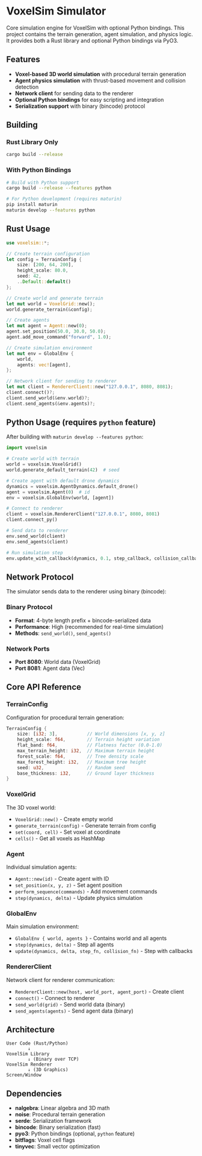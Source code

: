 # VoxelSim Simulator

Core simulation engine for VoxelSim with optional Python bindings. This project contains the terrain generation, agent simulation, and physics logic. It provides both a Rust library and optional Python bindings via PyO3.

## Features

- **Voxel-based 3D world simulation** with procedural terrain generation
- **Agent physics simulation** with thrust-based movement and collision detection  
- **Network client** for sending data to the renderer
- **Optional Python bindings** for easy scripting and integration
- **Serialization support** with binary (bincode) protocol 

## Building

### Rust Library Only
```bash
cargo build --release
```

### With Python Bindings
```bash
# Build with Python support
cargo build --release --features python

# For Python development (requires maturin)
pip install maturin
maturin develop --features python
```

## Rust Usage

```rust
use voxelsim::*;

// Create terrain configuration
let config = TerrainConfig {
    size: [200, 64, 200],
    height_scale: 80.0,
    seed: 42,
    ..Default::default()
};

// Create world and generate terrain
let mut world = VoxelGrid::new();
world.generate_terrain(&config);

// Create agents
let mut agent = Agent::new(0);
agent.set_position(50.0, 30.0, 50.0);
agent.add_move_command("forward", 1.0);

// Create simulation environment
let mut env = GlobalEnv {
    world,
    agents: vec![agent],
};

// Network client for sending to renderer
let mut client = RendererClient::new("127.0.0.1", 8080, 8081);
client.connect()?;
client.send_world(&env.world)?;
client.send_agents(&env.agents)?;
```

## Python Usage (requires `python` feature)

After building with `maturin develop --features python`:

```python
import voxelsim

# Create world with terrain
world = voxelsim.VoxelGrid()
world.generate_default_terrain(42)  # seed

# Create agent with default drone dynamics
dynamics = voxelsim.AgentDynamics.default_drone()
agent = voxelsim.Agent(0)  # id
env = voxelsim.GlobalEnv(world, [agent])

# Connect to renderer
client = voxelsim.RendererClient("127.0.0.1", 8080, 8081)
client.connect_py()

# Send data to renderer
env.send_world(client)
env.send_agents(client)

# Run simulation step
env.update_with_callback(dynamics, 0.1, step_callback, collision_callback)
```

## Network Protocol

The simulator sends data to the renderer using binary (bincode):

### Binary Protocol 
- **Format**: 4-byte length prefix + bincode-serialized data
- **Performance**: High (recommended for real-time simulation)
- **Methods**: `send_world()`, `send_agents()`

### Network Ports
- **Port 8080**: World data (VoxelGrid)
- **Port 8081**: Agent data (Vec<Agent>)

## Core API Reference

### TerrainConfig
Configuration for procedural terrain generation:
```rust
TerrainConfig {
    size: [i32; 3],           // World dimensions [x, y, z]
    height_scale: f64,        // Terrain height variation
    flat_band: f64,           // Flatness factor (0.0-1.0)
    max_terrain_height: i32,  // Maximum terrain height
    forest_scale: f64,        // Tree density scale
    max_forest_height: i32,   // Maximum tree height  
    seed: u32,                // Random seed
    base_thickness: i32,      // Ground layer thickness
}
```

### VoxelGrid
The 3D voxel world:
- `VoxelGrid::new()` - Create empty world
- `generate_terrain(config)` - Generate terrain from config
- `set(coord, cell)` - Set voxel at coordinate
- `cells()` - Get all voxels as HashMap

### Agent
Individual simulation agents:
- `Agent::new(id)` - Create agent with ID
- `set_position(x, y, z)` - Set agent position
- `perform_sequence(commands)` - Add movement commands
- `step(dynamics, delta)` - Update physics simulation

### GlobalEnv  
Main simulation environment:
- `GlobalEnv { world, agents }` - Contains world and all agents
- `step(dynamics, delta)` - Step all agents
- `update(dynamics, delta, step_fn, collision_fn)` - Step with callbacks

### RendererClient
Network client for renderer communication:
- `RendererClient::new(host, world_port, agent_port)` - Create client
- `connect()` - Connect to renderer
- `send_world(grid)` - Send world data (binary)
- `send_agents(agents)` - Send agent data (binary)


## Architecture

```
User Code (Rust/Python)
        ↓
VoxelSim Library
        ↓ (Binary over TCP)
VoxelSim Renderer  
        ↓ (3D Graphics)
Screen/Window
```

## Dependencies

- **nalgebra**: Linear algebra and 3D math
- **noise**: Procedural terrain generation
- **serde**: Serialization framework
- **bincode**: Binary serialization (fast)
- **pyo3**: Python bindings (optional, `python` feature)
- **bitflags**: Voxel cell flags
- **tinyvec**: Small vector optimization
